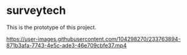 # surveytech
This is the prototype of this project.


https://user-images.githubusercontent.com/104298270/233763894-871b3afa-7743-4e5c-ade3-46e709cbfe37.mp4

